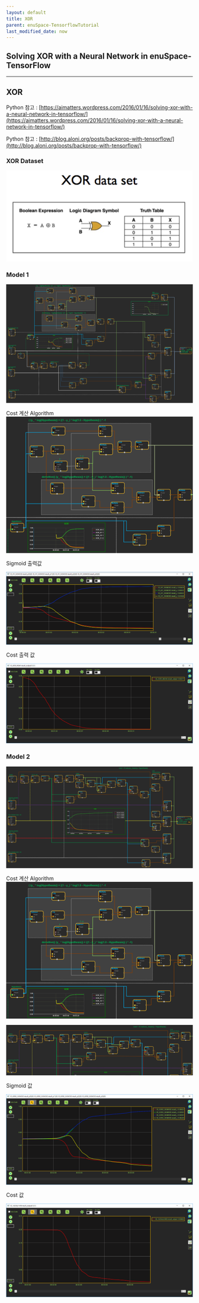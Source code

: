 ```yaml
--- 
layout: default 
title: XOR 
parent: enuSpace-TensorflowTutorial 
last_modified_date: now 
--- 
```


## Solving XOR with a Neural Network in enuSpace-TensorFlow

---

## XOR

Python 참고 : [https://aimatters.wordpress.com/2016/01/16/solving-xor-with-a-neural-network-in-tensorflow/](https://aimatters.wordpress.com/2016/01/16/solving-xor-with-a-neural-network-in-tensorflow/)

Python 참고 : [http://blog.aloni.org/posts/backprop-with-tensorflow/](http://blog.aloni.org/posts/backprop-with-tensorflow/)

### XOR Dataset

![](./assets/tutorial/xor_dataset.png)

### Model 1

![](./assets/tutorial/xor_runtime.png)

Cost 계산 Algorithm![](./assets/tutorial/xor_cost1.png)

Sigmoid 출력값

![](./assets/tutorial/xor_sigmoid_value.png)

Cost 출력 값

![](./assets/tutorial/xor_cost_value.png)

### Model 2

![](./assets/tutorial/xor2_runtime.png)

Cost 계산 Algorithm![](./assets/tutorial/xor_cost1.png)

![](./assets/tutorial/xor2_cost_cal.png)

Sigmoid 값

![](./assets/tutorial/xor2_sigmoid_value.png)

Cost 값

![](./assets/tutorial/xor2_cost_value.png)

